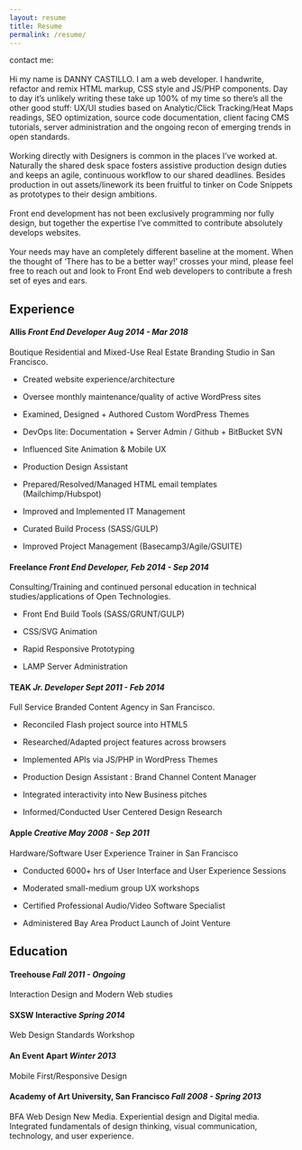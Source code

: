 ```yaml
---
layout: resume
title: Resume
permalink: /resume/
---
```


<div class="resume__pic"></div>

<p class="intro">contact me: <a class="resume__link" rel="nofollow"><span class="resume__email"></span></a><br><br>
Hi my name is DANNY CASTILLO. I am a web developer. I handwrite, refactor and remix HTML markup, CSS style and JS/PHP components. Day to day it’s unlikely writing these take up 100% of my time so there’s all the other good stuff: UX/UI studies based on Analytic/Click Tracking/Heat Maps readings, SEO optimization, source code documentation, client facing CMS tutorials, server administration and the ongoing recon of emerging trends in open standards.<br><br>
Working directly with Designers is common in the places I’ve worked at. Naturally the shared desk space fosters assistive production design duties and keeps an agile, continuous workflow to our shared deadlines. Besides production in out assets/linework its been fruitful to tinker on Code Snippets as prototypes to their design ambitions. <br><br>
Front end development has not been exclusively programming nor fully design, but together the expertise I’ve committed to contribute absolutely develops websites. <br><br>
Your needs may have an completely different baseline at the moment. When the thought of ‘There has to be a better way!’ crosses your mind, please feel free to reach out and look to Front End web developers to contribute a fresh set of eyes and ears.
</p>

<div class="resume__pic--mood one"></div>
<div class="resume__pic--mood two"></div>

<h2 id="experience">Experience</h2>

<h4 id="allis--aug-2014---mar-2018">Allis <em>Front End Developer Aug 2014 - Mar 2018</em></h4>

<p>Boutique Residential and Mixed-Use Real Estate Branding Studio in San Francisco.</p>

<ul>
  <li>
    <p>Created website experience/architecture</p>
  </li>
  <li>
    <p>Oversee monthly maintenance/quality of active WordPress sites</p>
  </li>
  <li>
    <p>Examined, Designed + Authored Custom WordPress Themes</p>
  </li>
  <li>
    <p>DevOps lite: Documentation + Server Admin / Github + BitBucket SVN</p>
  </li>
  <li>
	  <p>Influenced Site Animation & Mobile UX</p>
  </li>
  <li>
    <p>Production Design Assistant</p>
  </li>
  <li>
    <p>Prepared/Resolved/Managed HTML email templates (Mailchimp/Hubspot)</p>
  </li>
  <li>
    <p>Improved and Implemented IT Management</p>
  </li>
  <li>
    <p>Curated Build Process (SASS/GULP)</p>
  </li>
    <li>
    <p>Improved Project Management (Basecamp3/Agile/GSUITE)</p>
  </li>
</ul>


<h4 id="freelance--feb-2014---sep-2014">Freelance <em>Front End Developer, Feb 2014 - Sep 2014</em></h4>

<p>Consulting/Training and continued personal education in technical studies/applications of Open Technologies.</p>

<ul>
  <li>
    <p>Front End Build Tools (SASS/GRUNT/GULP)</p>
  </li>
  <li>
    <p>CSS/SVG Animation</p>
  </li>
  <li>
    <p>Rapid Responsive Prototyping</p>
  </li>
  <li>
    <p>LAMP Server Administration</p>
  </li>
</ul>  

<h4 id="teak--sept-2011---feb-2014">TEAK <em>Jr. Developer Sept 2011 - Feb 2014</em></h4>

<p>Full Service Branded Content Agency in San Francisco.</p>

<ul>
  <li>
    <p>Reconciled Flash project source into HTML5</p>
  </li>
  <li>
    <p>Researched/Adapted project features across browsers</p>
  </li>
  <li>
    <p>Implemented APIs via JS/PHP in WordPress Themes</p>
  </li>
  <li>
    <p>Production Design Assistant : Brand Channel Content Manager</p>
  </li>
  <li>
    <p>Integrated interactivity into New Business pitches</p>
  </li>
  <li>
    <p>Informed/Conducted User Centered Design Research</p>
  </li>
</ul>

<h4 id="apple--may-2008---sep-2011">Apple <em>Creative May 2008 - Sep 2011</em></h4>

<p>Hardware/Software User Experience Trainer in San Francisco</p>

<ul>
  <li>
    <p>Conducted 6000+ hrs of User Interface and User Experience Sessions</p>
  </li>
  <li>
    <p>Moderated small-medium group UX workshops</p>
  </li>
  <li>
	<p>Certified Professional Audio/Video Software Specialist</p>
  </li>
  <li>
    <p>Administered Bay Area Product Launch of Joint Venture</p>
  </li>
</ul>

<h2 id="education">Education</h2>

<h4 id="treehouse--fall-2011---ongoing">Treehouse <em>Fall 2011 - Ongoing</em></h4>

<p>Interaction Design and Modern Web studies</p>

<h4 id="sxsw-interactive--spring-2014">SXSW Interactive <em>Spring 2014</em></h4>

<p>Web Design Standards Workshop</p>

<h4 id="an-event-apart--winter-2013">An Event Apart <em>Winter 2013</em></h4>

<p>Mobile First/Responsive Design</p>

<h4 id="academy-of-art-university--fall-2008---spring-2013">Academy of Art University, San Francisco <em>Fall 2008 - Spring 2013</em></h4>

<p>BFA Web Design New Media. Experiential design and Digital media. Integrated fundamentals of design thinking, visual communication, technology, and user experience.</p>
